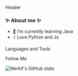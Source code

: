 Header

### ✨ About me ✨

- 🌱 I’m currently learning Java
- ⚡ Love Python and Js

Languages and Tools

Follow Me

![Nerkif's GitHub stats](https://github-readme-stats.vercel.app/api?username=nerkif&show_icons=true&theme=radical)
